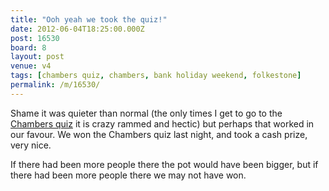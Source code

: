 ```yaml
---
title: "Ooh yeah we took the quiz!"
date: 2012-06-04T18:25:00.000Z
post: 16530
board: 8
layout: post
venue: v4
tags: [chambers quiz, chambers, bank holiday weekend, folkestone]
permalink: /m/16530/
---
```

Shame it was quieter than normal (the only times I get to go to the <a href="/wiki/chambers+quiz">Chambers quiz</a> it is crazy rammed and hectic) but perhaps that worked in our favour. We won the Chambers quiz last night, and took a cash prize, very nice.

If there had been more people there the pot would have been bigger, but if there had been more people there we may not have won.
